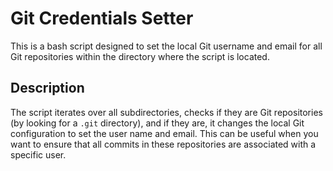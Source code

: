 # Git Credentials Setter

This is a bash script designed to set the local Git username and email for all Git repositories within the directory where the script is located.

## Description

The script iterates over all subdirectories, checks if they are Git repositories (by looking for a `.git` directory), and if they are, it changes the local Git configuration to set the user name and email. This can be useful when you want to ensure that all commits in these repositories are associated with a specific user.
